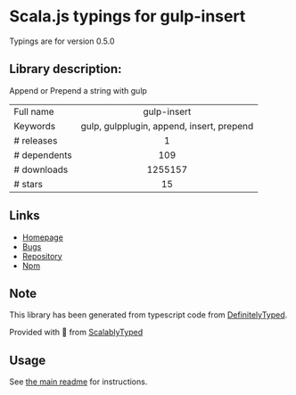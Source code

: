 
# Scala.js typings for gulp-insert

Typings are for version 0.5.0

## Library description:
Append or Prepend a string with gulp

|                    |                 |
| ------------------ | :-------------: |
| Full name          | gulp-insert |
| Keywords           | gulp, gulpplugin, append, insert, prepend |
| # releases         | 1 |
| # dependents       | 109 |
| # downloads        | 1255157 |
| # stars            | 15 |

## Links
- [Homepage](https://github.com/rschmukler/gulp-insert/)
- [Bugs](https://github.com/rschmukler/gulp-insert/issues)
- [Repository](https://github.com/rschmukler/gulp-insert)
- [Npm](https://www.npmjs.com/package/gulp-insert)
    


## Note
This library has been generated from typescript code from [DefinitelyTyped](https://definitelytyped.org).

Provided with :purple_heart: from [ScalablyTyped](https://github.com/oyvindberg/ScalablyTyped)

## Usage
See [the main readme](../../readme.md) for instructions.


